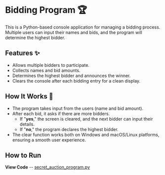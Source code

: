 # Bidding Program 🏆

This is a Python-based console application for managing a bidding process. Multiple users can input their names and bids, and the program will determine the highest bidder.

## Features ✨

- Allows multiple bidders to participate.
- Collects names and bid amounts.
- Determines the highest bidder and announces the winner.
- Clears the console after each bidding entry for a clean display.

## How It Works 📝

- The program takes input from the users (name and bid amount).
- After each bid, it asks if there are more bidders.
  - If "__yes__," the screen is cleared, and the next bidder can input their details.
  - If "__no__," the program declares the highest bidder.
- The clear function works both on Windows and macOS/Linux platforms, ensuring a smooth user experience.

## How to Run
__View Code__ -- [secret_auction_program.py](secret_auction_program.py)


